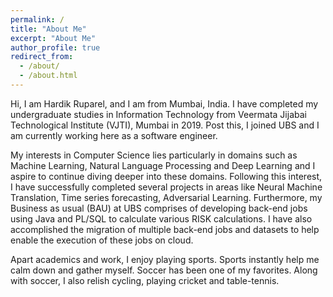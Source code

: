 ```yaml
---
permalink: /
title: "About Me"
excerpt: "About Me"
author_profile: true
redirect_from: 
  - /about/
  - /about.html
---
```


Hi, I am Hardik Ruparel, and I am from Mumbai, India. I have completed my undergraduate studies in Information Technology from Veermata Jijabai Technological Institute (VJTI), Mumbai in 2019. Post this, I joined UBS and I am currently working here as a software engineer.

My interests in Computer Science lies particularly in domains such as Machine Learning, Natural Language Processing and Deep Learning and I aspire to continue diving deeper into these domains. Following this interest, I have successfully completed several projects in areas like Neural Machine Translation, Time series forecasting, Adversarial Learning. Furthermore, my Business as usual (BAU) at UBS comprises of developing back-end jobs using Java and PL/SQL to calculate various RISK calculations. I have also accomplished the migration of multiple back-end jobs and datasets to help enable the execution of these jobs on cloud. 

Apart academics and work, I enjoy playing sports. Sports instantly help me calm down and gather myself. Soccer has been one of my favorites. Along with soccer, I also relish cycling, playing cricket and table-tennis.
